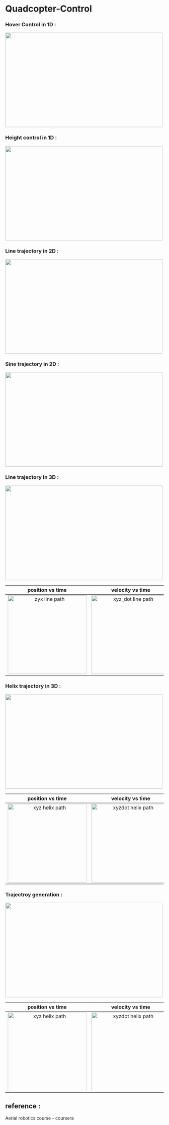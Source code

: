# Quadcopter-Control


### Hover Control in 1D :


<img src="https://user-images.githubusercontent.com/92177410/160255293-897ea4d7-2e0c-46e9-a66a-6120cc645a6a.gif" width="500" height="300">


### Height control in 1D :

<img src="https://user-images.githubusercontent.com/92177410/160346437-32d81776-3e26-4284-9e62-921c86c8e8c9.gif" width="500" height="300">


### Line trajectory in 2D :


<img src="https://user-images.githubusercontent.com/92177410/160255602-6acf0707-b101-4c4c-ac94-98adbdec84fb.gif" width="500" height="300">

### Sine trajectory in 2D :



<img src="https://user-images.githubusercontent.com/92177410/160255664-211708bf-45d9-4ad5-a54c-34f50a1bdd81.gif" width="500" height="300">


### Line trajectory in 3D :

<img src="https://user-images.githubusercontent.com/92177410/160346518-ecc2d733-1f0f-4e9b-b228-70f839e5d7c7.gif" width="500" height="300">

  position vs time          |  velocity vs time
:-------------------------:|:-------------------------:
 <img width="250" height="250" alt="zyx line path " src="https://user-images.githubusercontent.com/92177410/160361001-6d0ffecd-97cc-4766-bc35-608b794aea66.png">|  <img width="250" height="250" alt="xyz_dot line path" src="https://user-images.githubusercontent.com/92177410/160361060-6c673eb7-573f-4ee8-8132-8016fa46febb.png">

### Helix trajectory in 3D :

<img src="https://user-images.githubusercontent.com/92177410/160351187-b0b2aaac-adf8-485b-ae3e-20440a14cf91.gif" width="500" height="300">
 
 position vs time          |  velocity vs time
:-------------------------:|:-------------------------:
 <img width="250" height="250" alt="xyz helix path" src="https://user-images.githubusercontent.com/92177410/160362304-4526f76a-757f-4718-8656-be0060bcc75b.png">| <img width="250" height="250" alt="xyzdot helix path" src="https://user-images.githubusercontent.com/92177410/160362436-42e6b830-5297-41f8-9937-e7fda3f89e6b.png">

### Trajectroy generation :

<img src="https://user-images.githubusercontent.com/92177410/160360014-bdc1f247-2190-495c-a3cd-0e734d49f2c3.gif" width="500" height="300">

 position vs time          |  velocity vs time
:-------------------------:|:-------------------------:
 <img width="250" height="250" alt="xyz helix path" src="https://user-images.githubusercontent.com/92177410/160362955-303ad5a8-9472-4c4e-b30e-bdfdbc493515.png">| <img width="250" height="250" alt="xyzdot helix path" src="https://user-images.githubusercontent.com/92177410/160363062-6abd344c-908d-43d2-9f03-76223eba7e86.png">

## reference : 

Aerial robotics course - coursera
